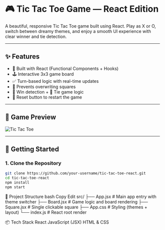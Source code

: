 # 🎮 Tic Tac Toe Game — React Edition

A beautiful, responsive Tic Tac Toe game built using React. Play as X or O, switch between dreamy themes, and enjoy a smooth UI experience with clear winner and tie detection.

---

## ✨ Features

- 🧠 Built with React (Functional Components + Hooks)
- 🕹️ Interactive 3x3 game board
- ✅ Turn-based logic with real-time updates
- 🚫 Prevents overwriting squares
- 🥇 Win detection + 🤝 Tie game logic
- 🔄 Reset button to restart the game

---

## 📸 Game Preview

![Tic Tac Toe](https://github.com/arrysoni/tic-tac-toe/blob/main/src/images/Screenshot%202025-06-23%20at%2012.59.00%E2%80%AFPM.png) <!-- Optional: Replace with actual screenshot path -->

---

## 🚀 Getting Started

### 1. Clone the Repository

```bash
git clone https://github.com/your-username/tic-tac-toe-react.git
cd tic-tac-toe-react
npm install
npm start
```

🧱 Project Structure
bash
Copy
Edit
src/
├── App.jsx          # Main app entry with theme switcher
├── Board.jsx        # Game logic and board rendering
├── Square.jsx       # Single clickable square
├── App.css          # Styling (themes + layout)
└── index.js         # React root render



📦 Tech Stack
React
JavaScript (JSX)
HTML & CSS

